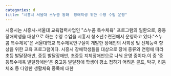 ```yaml
---
categories: d
title: "시흥시 서울대 스누콤 통해  장애학생 위한 수영 수업 운영"
---
```

시흥시는 시흥시-서울대 교육협력사업인 "스누콤 특수체육" 프로그램의 일환으로, 중등 장애학생을 대상으로 하는 수영 수업을 시흥시 청소년수련관에서 운영하고 있다."스누콤 특수체육"은 서울대학교 특수체육연구실이 개발한 장애인의 사회성 및 신체능력 향상을 위한 교육 프로그램이다. 시흥시 장애학생들을 대상으로 장애 종류와 연령에 따라 초등 발달장애반, 중등 발달장애반, 초중등 지체장애반으로 나눠 운영 중이다.이 중 ‘중등특수체육 발달장애반’은 중고등 발달장애 학생이 평소 접하기 어려운 골프, 탁구, 리듬체조 등 다양한 생활체육 종목에 대한